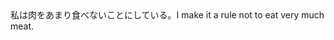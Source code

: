 <tr><td>私は肉をあまり食べないことにしている。<td><tr><tr><td>I make it a rule not to eat very much meat.<td><tr></table>

